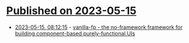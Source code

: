 # [Published on 2023-05-15](index.md)

* [2023-05-15, 08:12:15](https://lobste.rs/s/4no8lb/vanilla_fp_no_framework_framework_for) - [vanilla-fp - the no-framework framework for building component-based purely-functional UIs](https://github.com/abuseofnotation/vanilla-fp)
